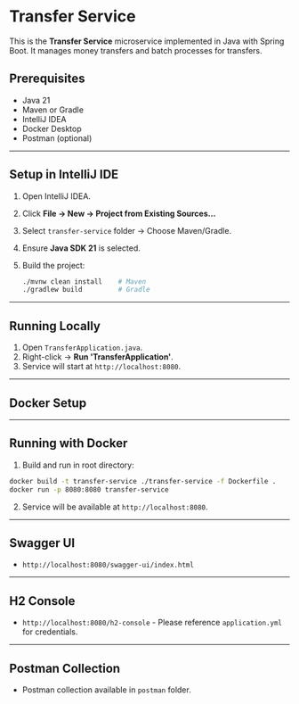 # Transfer Service

This is the **Transfer Service** microservice implemented in Java with Spring Boot. It manages money transfers and batch processes for transfers.

## Prerequisites

* Java 21
* Maven or Gradle
* IntelliJ IDEA
* Docker Desktop
* Postman (optional)
---

## Setup in IntelliJ IDE

1. Open IntelliJ IDEA.
2. Click **File → New → Project from Existing Sources…**
3. Select `transfer-service` folder → Choose Maven/Gradle.
4. Ensure **Java SDK 21** is selected.
5. Build the project:

   ```bash
   ./mvnw clean install    # Maven
   ./gradlew build         # Gradle
   ```

---

## Running Locally

1. Open `TransferApplication.java`.
2. Right-click → **Run 'TransferApplication'**.
3. Service will start at `http://localhost:8080`.

---

## Docker Setup

---

## Running with Docker

1. Build and run in root directory:

```bash
docker build -t transfer-service ./transfer-service -f Dockerfile .
docker run -p 8080:8080 transfer-service
```

2. Service will be available at `http://localhost:8080`.

---

## Swagger UI

* `http://localhost:8080/swagger-ui/index.html`

---

## H2 Console

* `http://localhost:8080/h2-console` - Please reference `application.yml` for credentials.

---

## Postman Collection

* Postman collection available in `postman` folder.
